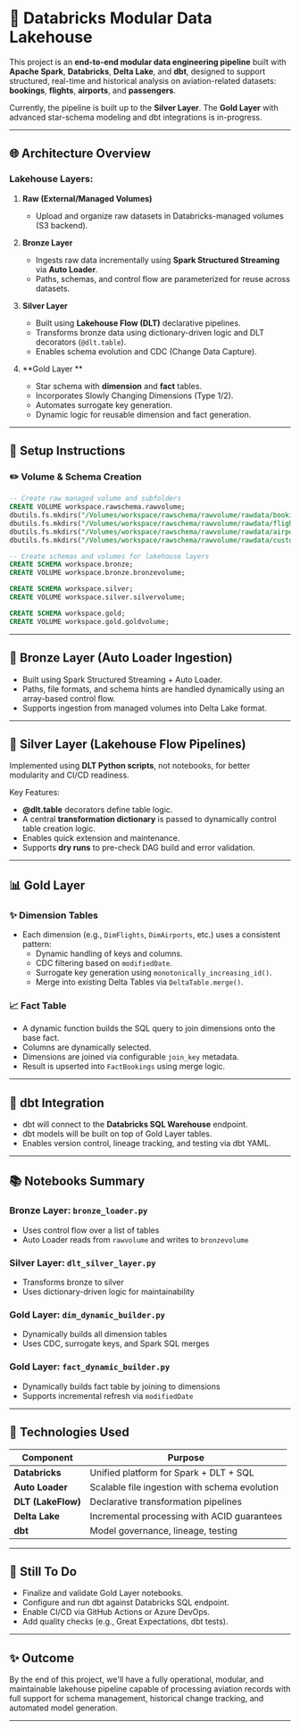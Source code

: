 # 🚀 Databricks Modular Data Lakehouse

This project is an **end-to-end modular data engineering pipeline** built with **Apache Spark**, **Databricks**, **Delta Lake**, and **dbt**, designed to support structured, real-time and historical analysis on aviation-related datasets: **bookings**, **flights**, **airports**, and **passengers**.

Currently, the pipeline is built up to the **Silver Layer**. The **Gold Layer** with advanced star-schema modeling and dbt integrations is in-progress.

---

## 🌐 Architecture Overview

### Lakehouse Layers:

1. **Raw (External/Managed Volumes)**
   - Upload and organize raw datasets in Databricks-managed volumes (S3 backend).

2. **Bronze Layer**
   - Ingests raw data incrementally using **Spark Structured Streaming** via **Auto Loader**.
   - Paths, schemas, and control flow are parameterized for reuse across datasets.

3. **Silver Layer**
   - Built using **Lakehouse Flow (DLT)** declarative pipelines.
   - Transforms bronze data using dictionary-driven logic and DLT decorators (`@dlt.table`).
   - Enables schema evolution and CDC (Change Data Capture).

4. **Gold Layer **
   - Star schema with **dimension** and **fact** tables.
   - Incorporates Slowly Changing Dimensions (Type 1/2).
   - Automates surrogate key generation.
   - Dynamic logic for reusable dimension and fact generation.

---

## 📝 Setup Instructions

### ✏️ Volume & Schema Creation
```sql
-- Create raw managed volume and subfolders
CREATE VOLUME workspace.rawschema.rawvolume;
dbutils.fs.mkdirs("/Volumes/workspace/rawschema/rawvolume/rawdata/bookings");
dbutils.fs.mkdirs("/Volumes/workspace/rawschema/rawvolume/rawdata/flights");
dbutils.fs.mkdirs("/Volumes/workspace/rawschema/rawvolume/rawdata/airports");
dbutils.fs.mkdirs("/Volumes/workspace/rawschema/rawvolume/rawdata/customers");

-- Create schemas and volumes for lakehouse layers
CREATE SCHEMA workspace.bronze;
CREATE VOLUME workspace.bronze.bronzevolume;

CREATE SCHEMA workspace.silver;
CREATE VOLUME workspace.silver.silvervolume;

CREATE SCHEMA workspace.gold;
CREATE VOLUME workspace.gold.goldvolume;
```

---

## 🚀 Bronze Layer (Auto Loader Ingestion)

- Built using Spark Structured Streaming + Auto Loader.
- Paths, file formats, and schema hints are handled dynamically using an array-based control flow.
- Supports ingestion from managed volumes into Delta Lake format.

---

## 🚀 Silver Layer (Lakehouse Flow Pipelines)

Implemented using **DLT Python scripts**, not notebooks, for better modularity and CI/CD readiness.

Key Features:
- **@dlt.table** decorators define table logic.
- A central **transformation dictionary** is passed to dynamically control table creation logic.
- Enables quick extension and maintenance.
- Supports **dry runs** to pre-check DAG build and error validation.

---

## 📊 Gold Layer 

### ✨ Dimension Tables

- Each dimension (e.g., `DimFlights`, `DimAirports`, etc.) uses a consistent pattern:
  - Dynamic handling of keys and columns.
  - CDC filtering based on `modifiedDate`.
  - Surrogate key generation using `monotonically_increasing_id()`.
  - Merge into existing Delta Tables via `DeltaTable.merge()`.

### 📈 Fact Table

- A dynamic function builds the SQL query to join dimensions onto the base fact.
- Columns are dynamically selected.
- Dimensions are joined via configurable `join_key` metadata.
- Result is upserted into `FactBookings` using merge logic.

---

## 🔗 dbt Integration 

- dbt will connect to the **Databricks SQL Warehouse** endpoint.
- dbt models will be built on top of Gold Layer tables.
- Enables version control, lineage tracking, and testing via dbt YAML.

---

## 📚 Notebooks Summary

### Bronze Layer: `bronze_loader.py`
- Uses control flow over a list of tables
- Auto Loader reads from `rawvolume` and writes to `bronzevolume`

### Silver Layer: `dlt_silver_layer.py`
- Transforms bronze to silver
- Uses dictionary-driven logic for maintainability

### Gold Layer: `dim_dynamic_builder.py`
- Dynamically builds all dimension tables
- Uses CDC, surrogate keys, and Spark SQL merges

### Gold Layer: `fact_dynamic_builder.py`
- Dynamically builds fact table by joining to dimensions
- Supports incremental refresh via `modifiedDate`

---

## 💎 Technologies Used

| Component | Purpose |
|----------|---------|
| **Databricks** | Unified platform for Spark + DLT + SQL |
| **Auto Loader** | Scalable file ingestion with schema evolution |
| **DLT (LakeFlow)** | Declarative transformation pipelines |
| **Delta Lake** | Incremental processing with ACID guarantees |
| **dbt** | Model governance, lineage, testing  |

---

## 🚫 Still To Do

- Finalize and validate Gold Layer notebooks.
- Configure and run dbt against Databricks SQL endpoint.
- Enable CI/CD via GitHub Actions or Azure DevOps.
- Add quality checks (e.g., Great Expectations, dbt tests).

---

## ✨ Outcome

By the end of this project, we'll have a fully operational, modular, and maintainable lakehouse pipeline capable of processing aviation records with full support for schema management, historical change tracking, and automated model generation.

---

